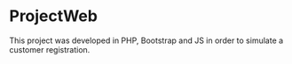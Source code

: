 # ProjectWeb
This project was developed in PHP, Bootstrap and JS in order to simulate a customer registration.
